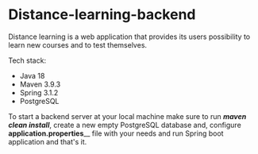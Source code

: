 # Distance-learning-backend
Distance learning is a web application that provides its users possibility to learn new courses and to test themselves.

Tech stack: 
- Java 18
- Maven 3.9.3
- Spring 3.1.2
- PostgreSQL

To start a backend server at your local machine make sure to
run _**maven clean install**_,
create a new empty PostgreSQL database and,
configure **application.properties**__ file with your needs and
run Spring boot application and that's it.
